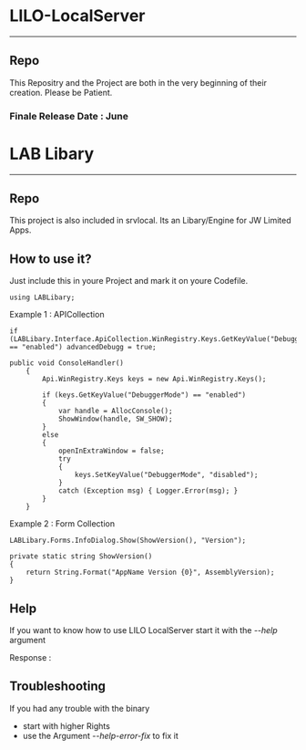 # LILO-LocalServer
***
## Repo

This Repositry and the Project are both in the very beginning of their creation.
Please be Patient.

### Finale Release Date : June

# LAB Libary
***
## Repo

This project is also included in srvlocal. Its an Libary/Engine for JW Limited Apps.

## How to use it?

Just include this in youre Project and mark it on youre Codefile.
```CSharp
using LABLibary;
```

Example 1 : APICollection
```CSharp
if (LABLibary.Interface.ApiCollection.WinRegistry.Keys.GetKeyValue("DebuggerMode") == "enabled") advancedDebugg = true;
```
```CSharp
public void ConsoleHandler()
    {
        Api.WinRegistry.Keys keys = new Api.WinRegistry.Keys();

        if (keys.GetKeyValue("DebuggerMode") == "enabled")
        {
            var handle = AllocConsole();
            ShowWindow(handle, SW_SHOW);
        }
        else
        {
            openInExtraWindow = false;
            try
            {
                keys.SetKeyValue("DebuggerMode", "disabled");
            }
            catch (Exception msg) { Logger.Error(msg); }
        }
    }
```
Example 2 : Form Collection
```CSharp
LABLibary.Forms.InfoDialog.Show(ShowVersion(), "Version");

private static string ShowVersion()
{
    return String.Format("AppName Version {0}", AssemblyVersion);
}
```
## Help

If you want to know how to use LILO LocalServer start it with the _--help_ argument

Response :


## Troubleshooting

If you had any trouble with the binary 

- start with higher Rights 
- use the Argument _--help-error-fix_ to fix it
